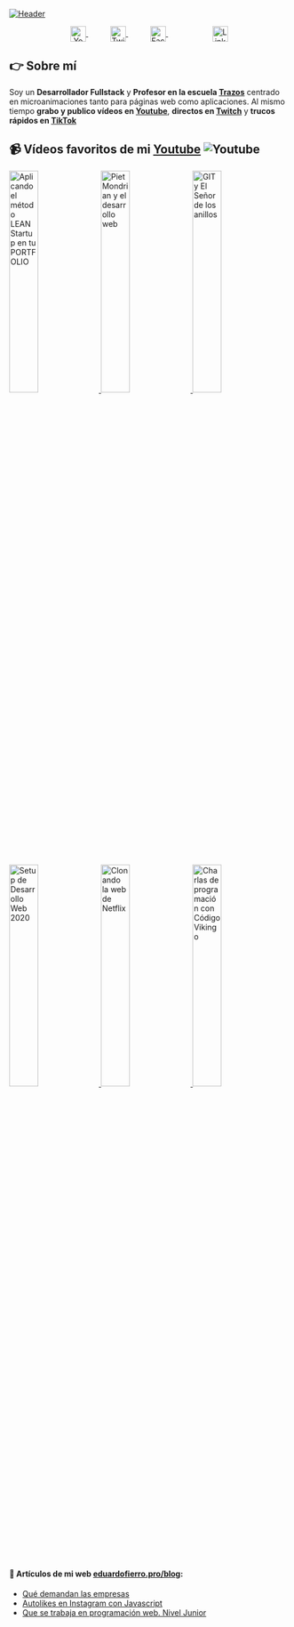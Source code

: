 
[![Header](https://eduardofierro.pro/assets/thumb/github-cover.jpg "Header")](https://youtube.com/EduardoFierroPro?sub_confirmation=1)

<p align="center">
    <a href="https://youtube.com/EduardoFierroPro?sub_confirmation=1" target="blank" style="margin: 0 20px;">
      <img align="center" src="https://simpleicons.org/icons/youtube.svg" alt="Youtube - Eduardo Fierro Pro" height="28px" width="28px" />
    </a>
    <a href="https://twitch.tv/eduardofierropro" target="blank" style="margin: 0 20px;">
      <img align="center" src="https://simpleicons.org/icons/twitch.svg" alt="Twitch - Eduardo Fierro Pro" height="28px" width="28px" />
    </a>
    <a href="https://twitter.com/eduardofierropro" target="blank" style="margin: 0 20px;">
      <img align="center" src="https://simpleicons.org/icons/tiktok.svg" alt="Facebook - Eduardo Fierro Pro" height="28px" width="28px" />
    </a>
    <a href="https://instagram.com/eduardofierro.pro" target=""blank" style="margin: 0 20px; >
      <img align="center" src="https://simpleicons.org/icons/instagram.svg" alt="instagram - Eduardo Fierro Pro" height="28px" width="28px" />
    </a>
    <a href="http://tiktok.com/@eduardofierro.pro" target="blank" style="margin: 0 20px;">
      <img align="center" src="https://simpleicons.org/icons/linkedin.svg" alt="Linkedin - Eduardo Fierro Pro" height="28px" width="28px" />
    </a>
</p>


## 👉 Sobre mí
Soy un **Desarrollador Fullstack** y **Profesor en la escuela [Trazos](https://trazos.net/contacto-eduardofierro)** centrado en microanimaciones tanto para páginas web como aplicaciones.
Al mismo tiempo **grabo y publico vídeos en [Youtube](https://youtube.com/EduardoFierroPro?sub_confirmation=1)**, **directos en [Twitch](https://twitch.tv/eduardofierropro)** y **trucos rápidos en [TikTok](http://tiktok.com/@eduardofierro.pro)**


## 📹 Vídeos favoritos de mi [Youtube](https://youtube.com/EduardoFierroPro?sub_confirmation=1) ![Youtube](https://img.shields.io/youtube/channel/subscribers/UC3iVwWjDFlcMW4NPVfS3-NA)
<a href='https://www.youtube.com/watch?v=j6RZqCe4hTs' title="Aplicando el método LEAN Startup en tu PORTFOLIO - ver en Youtube" target='_blank'>
  <img width='32%'  src='https://i3.ytimg.com/vi/j6RZqCe4hTs/maxresdefault.jpg' alt='Aplicando el método LEAN Startup en tu PORTFOLIO' />
</a>
<a href='https://www.youtube.com/watch?v=1hDGvWJXzqM' title="Piet Mondrian y el desarrollo web - ver en Youtube" target='_blank'>
  <img width='32%'  src='https://i3.ytimg.com/vi/1hDGvWJXzqM/maxresdefault.jpg' alt='Piet Mondrian y el desarrollo web' />
</a>
<a href='https://www.youtube.com/watch?v=GC_V4NeWbOs' title="GIT y El Señor de los anillos - ver en Youtube" target='_blank'>
  <img width='32%' src='https://i3.ytimg.com/vi/GC_V4NeWbOs/maxresdefault.jpg' alt='GIT y El Señor de los anillos' />
</a>
<a href='https://www.youtube.com/watch?v=PW2EYxeIxEk' title="Setup de Desarrollo Web 2020 - ver en Youtube" target='_blank'>
  <img width='32%' src='https://eduardofierro.pro/assets/thumb/setup.jpg' alt='Setup de Desarrollo Web 2020' />
</a>
<a href='https://www.youtube.com/watch?v=WCUASu4V258' title="Clonando la web de Netflix - ver en Youtube" target='_blank'>
  <img width='32%' src='https://i3.ytimg.com/vi/WCUASu4V258/maxresdefault.jpg' alt='Clonando la web de Netflix' />
</a>
<a href='https://www.youtube.com/watch?v=P51PMs0sKys&t=3926s' title="Charlas de programación con Código Vikingo - ver en Youtube" target='_blank'>
  <img width='32%' src='https://i3.ytimg.com/vi/P51PMs0sKys/maxresdefault.jpg' alt='Charlas de programación con Código Vikingo' />
</a>


#### 📝 Artículos de mi web [eduardofierro.pro/blog](https://eduardofierro.pro/blog/):
- [Qué demandan las empresas](https://eduardofierro.pro/blog/https://eduardofierro.pro/blog/que-demandan-las-empresas/)
- [Autolikes en Instagram con Javascript](https://eduardofierro.pro/blog/autolikes-en-instagram-con-javascript/)
- [Que se trabaja en programación web. Nivel Junior](https://eduardofierro.pro/blog/que-se-trabaja-en-programacion-web/)
